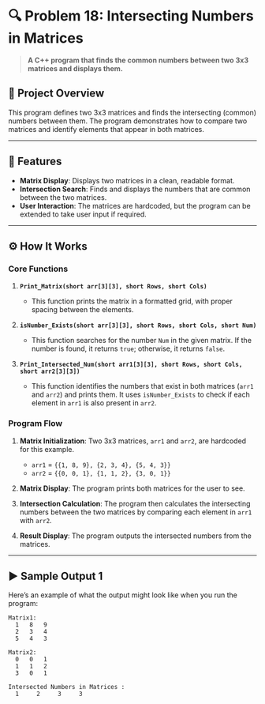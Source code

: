 # 🔍 Problem 18: Intersecting Numbers in Matrices 

> **A C++ program that finds the common numbers between two 3x3 matrices and displays them.**

## 📘 Project Overview
This program defines two 3x3 matrices and finds the intersecting (common) numbers between them. The program demonstrates how to compare two matrices and identify elements that appear in both matrices.

---

## 🌟 Features
- **Matrix Display**: Displays two matrices in a clean, readable format.
- **Intersection Search**: Finds and displays the numbers that are common between the two matrices.
- **User Interaction**: The matrices are hardcoded, but the program can be extended to take user input if required.

---

## ⚙️ How It Works

### Core Functions
1. **`Print_Matrix(short arr[3][3], short Rows, short Cols)`**
   - This function prints the matrix in a formatted grid, with proper spacing between the elements.

2. **`isNumber_Exists(short arr[3][3], short Rows, short Cols, short Num)`**
   - This function searches for the number `Num` in the given matrix. If the number is found, it returns `true`; otherwise, it returns `false`.

3. **`Print_Intersected_Num(short arr1[3][3], short Rows, short Cols, short arr2[3][3])`**
   - This function identifies the numbers that exist in both matrices (`arr1` and `arr2`) and prints them. It uses `isNumber_Exists` to check if each element in `arr1` is also present in `arr2`.

### Program Flow
1. **Matrix Initialization**: Two 3x3 matrices, `arr1` and `arr2`, are hardcoded for this example.
   - `arr1` = `{{1, 8, 9}, {2, 3, 4}, {5, 4, 3}}`
   - `arr2` = `{{0, 0, 1}, {1, 1, 2}, {3, 0, 1}}`
   
2. **Matrix Display**: The program prints both matrices for the user to see.

3. **Intersection Calculation**: The program then calculates the intersecting numbers between the two matrices by comparing each element in `arr1` with `arr2`.

4. **Result Display**: The program outputs the intersected numbers from the matrices.

---

## ▶️ Sample Output 1
Here’s an example of what the output might look like when you run the program:

```plaintext
Matrix1:  
  1   8   9   
  2   3   4   
  5   4   3   

Matrix2:  
  0   0   1   
  1   1   2   
  3   0   1   

Intersected Numbers in Matrices :  
  1     2     3     3
